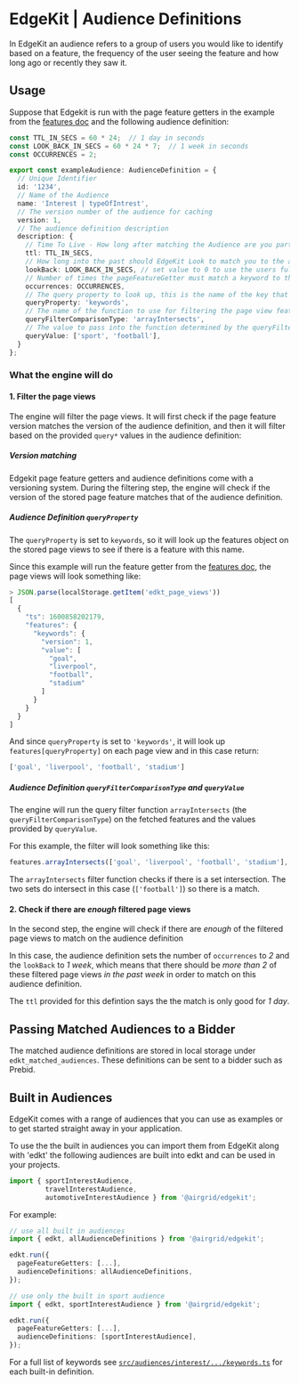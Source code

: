 # EdgeKit | Audience Definitions

In EdgeKit an audience refers to a group of users you would like to identify based on a feature, the
frequency of the user seeing the feature and how long ago or recently they saw it.

## Usage

Suppose that Edgekit is run with the page feature getters in the example from the [features
doc](./features.md) and the following audience definition:

```typescript
const TTL_IN_SECS = 60 * 24;  // 1 day in seconds
const LOOK_BACK_IN_SECS = 60 * 24 * 7;  // 1 week in seconds
const OCCURRENCES = 2;

export const exampleAudience: AudienceDefinition = {
  // Unique Identifier
  id: '1234',
  // Name of the Audience
  name: 'Interest | typeOfIntrest',
  // The version number of the audience for caching
  version: 1,
  // The audience definition description
  description: {
    // Time To Live - How long after matching the Audience are you part of it (in seconds)
    ttl: TTL_IN_SECS,
    // How long into the past should EdgeKit Look to match you to the audience (in seconds)
    lookBack: LOOK_BACK_IN_SECS, // set value to 0 to use the users full local data
    // Number of times the pageFeatureGetter must match a keyword to the keywords listed below
    occurrences: OCCURRENCES,
    // The query property to look up, this is the name of the key that will be looked up in the stored page view features object
    queryProperty: 'keywords',
    // The name of the function to use for filtering the page view features
    queryFilterComparisonType: 'arrayIntersects',
    // The value to pass into the function determined by the queryFilterComparisonType along with the page view feature (if it exists)
    queryValue: ['sport', 'football'],
  }
};
```


### What the engine will do


#### 1. Filter the page views

The engine will filter the page views. It will first check if the page feature version matches the
version of the audience definition, and then it will filter based on the provided `query*` values in
the audience definition:


##### Version matching

Edgekit page feature getters and audience definitions come with a versioning system. During the
filtering step, the engine will check if the version of the stored page feature matches that of the
audience definition.


##### Audience Definition `queryProperty`

The `queryProperty` is set to `keywords`, so it will look up the features object on the stored
page views to see if there is a feature with this name.

Since this example will run the feature getter from the [features doc](./features.md), the
page views will look something like:

```js
> JSON.parse(localStorage.getItem('edkt_page_views'))
[
  {
    "ts": 1600858202179,
    "features": {
      "keywords": {
        "version": 1,
        "value": [
          "goal",
          "liverpool",
          "football",
          "stadium"
        ]
      }
    }
  }
]
```

And since `queryProperty` is set to `'keywords'`, it will look up `features[queryProperty]` on each
page view and in this case return:

```js
['goal', 'liverpool', 'football', 'stadium']
```


##### Audience Definition `queryFilterComparisonType` and `queryValue`

The engine will run the query filter function `arrayIntersects` (the `queryFilterComparisonType`)
on the fetched features and the values provided by `queryValue`.

For this example, the filter will look something like this:

```js
features.arrayIntersects(['goal', 'liverpool', 'football', 'stadium'], ['sport', 'football'])
```

The `arrayIntersects` filter function checks if there is a set intersection. The two sets do
intersect in this case (`['football']`) so there is a match.

#### 2. Check if there are _enough_ filtered page views

In the second step, the engine will check if there are _enough_ of the filtered page views to match
on the audience definition

In this case, the audience definition sets the number of `occurrences` to _2_ and the `lookBack` to
_1 week_, which means that there should be _more than 2_ of these filtered page views _in the past
week_ in order to match on this audience definition.

The `ttl` provided for this defintion says the the match is only good for _1 day_.


## Passing Matched Audiences to a Bidder

The matched audience definitions are stored in local storage under `edkt_matched_audiences`. These
definitions can be sent to a bidder such as Prebid.


## Built in Audiences

EdgeKit comes with a range of audiences that you can use as examples or to get started straight away in your application.

To use the the built in audiences you can import them from EdgeKit along with 'edkt'
the following audiences are built into edkt and can be used in your projects.

```typescript
import { sportInterestAudience,
         travelInterestAudience,
         automotiveInterestAudience } from '@airgrid/edgekit';
```

For example:

```typescript
// use all built in audiences
import { edkt, allAudienceDefinitions } from '@airgrid/edgekit';

edkt.run({
  pageFeatureGetters: [...],
  audienceDefinitions: allAudienceDefinitions,
});

// use only the built in sport audience
import { edkt, sportInterestAudience } from '@airgrid/edgekit';

edkt.run({
  pageFeatureGetters: [...],
  audienceDefinitions: [sportInterestAudience],
});

```

For a full list of keywords see [```src/audiences/interest/.../keywords.ts```](https://github.com/AirGrid/edgekit/blob/develop/src/audiences/interest/sport/keywords.ts) for each built-in definition.
